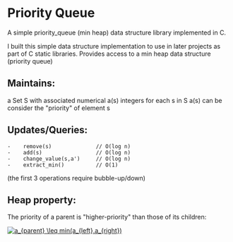 # Priority Queue
A simple priority_queue (min heap) data structure library implemented in C.

I built this simple data structure implementation to use in later projects as part of C static libraries.
Provides access to a min heap data structure (priority queue)

## Maintains: 
  a Set S with associated numerical a(s) integers for each s in S
            a(s) can be consider the "priority" of element s
                                    
                                          
## Updates/Queries:                                     
    -    remove(s)              // O(log n)           
    -    add(s)                 // O(log n)                
    -    change_value(s,a')     // O(log n)           
    -    extract_min()          // O(1)                     
   (the first 3 operations require bubble-up/down)
                                    
## Heap property:  
  The priority of a parent is "higher-priority" than those of its children:  
  
 <a href="https://www.codecogs.com/eqnedit.php?latex=a_{parent}&space;\leq&space;min(a_{left},a_{right})" target="_blank"><img src="https://latex.codecogs.com/gif.latex?a_{parent}&space;\leq&space;min(a_{left},a_{right})" title="a_{parent} \leq min(a_{left},a_{right})" /></a>
